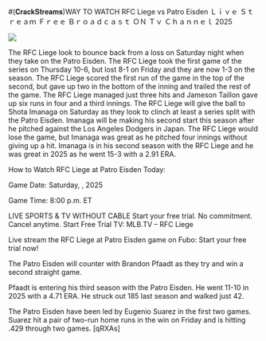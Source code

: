 #(𝐂𝐫𝐚𝐜𝐤𝐒𝐭𝐫𝐞𝐚𝐦𝐬)WAY TO WATCH RFC Liege vs Patro Eisden Ｌｉｖｅ Ｓｔｒｅａｍ Ｆｒｅｅ Ｂｒｏａｄｃａｓｔ ＯＮ Ｔｖ Ｃｈａｎｎｅｌ  2025  
  
  
[![](https://i.imgur.com/qSNzIqt.png)](https://movie.rssnews.media/utQFcbzB.php)  
  
The RFC Liege look to bounce back from a loss on Saturday night when they take on the Patro Eisden. The RFC Liege took the first game of the series on Thursday 10-6, but lost 8-1 on Friday and they are now 1-3 on the season. The RFC Liege scored the first run of the game in the top of the second, but gave up two in the bottom of the inning and trailed the rest of the game. The RFC Liege managed just three hits and Jameson Taillon gave up six runs in four and a third innings. The RFC Liege will give the ball to Shota Imanaga on Saturday as they look to clinch at least a series split with the Patro Eisden. Imanaga will be making his second start this season after he pitched against the Los Angeles Dodgers in Japan. The RFC Liege would lose the game, but Imanaga was great as he pitched four innings without giving up a hit. Imanaga is in his second season with the RFC Liege and he was great in 2025 as he went 15-3 with a 2.91 ERA.

How to Watch RFC Liege at Patro Eisden Today:

Game Date: Saturday, , 2025

Game Time: 8:00 p.m. ET

LIVE SPORTS & TV WITHOUT CABLE
Start your free trial. No commitment. Cancel anytime.
Start Free Trial
TV: MLB.TV – RFC Liege

Live stream the RFC Liege at Patro Eisden game on Fubo: Start your free trial now!

The Patro Eisden will counter with Brandon Pfaadt as they try and win a second straight game.

Pfaadt is entering his third season with the Patro Eisden. He went 11-10 in 2025 with a 4.71 ERA. He struck out 185 last season and walked just 42.

The Patro Eisden have been led by Eugenio Suarez in the first two games. Suarez hit a pair of two-run home runs in the win on Friday and is hitting .429 through two games. [qRXAs]